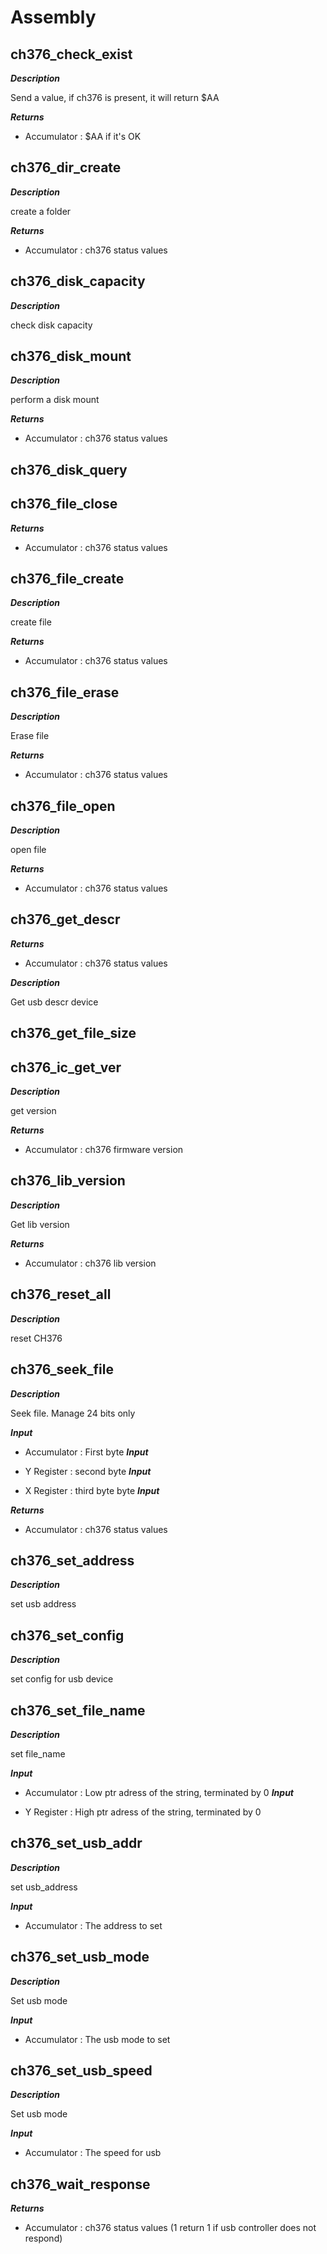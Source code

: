 # Assembly

## ch376_check_exist

***Description***

Send a value, if ch376 is present, it will return $AA

***Returns***

* Accumulator : $AA if it's OK

## ch376_dir_create

***Description***

create a folder

***Returns***

* Accumulator : ch376 status values

## ch376_disk_capacity

***Description***

check disk capacity

## ch376_disk_mount

***Description***

perform a disk mount

***Returns***

* Accumulator : ch376 status values

## ch376_disk_query

## ch376_file_close

***Returns***

* Accumulator : ch376 status values

## ch376_file_create

***Description***

create file

***Returns***

* Accumulator : ch376 status values

## ch376_file_erase

***Description***

Erase file

***Returns***

* Accumulator : ch376 status values

## ch376_file_open

***Description***

open file

***Returns***

* Accumulator : ch376 status values

## ch376_get_descr

***Returns***

* Accumulator : ch376 status values

***Description***

Get usb descr device

## ch376_get_file_size

## ch376_ic_get_ver

***Description***

get version

***Returns***

* Accumulator : ch376 firmware version

## ch376_lib_version

***Description***

Get lib version

***Returns***

* Accumulator : ch376 lib version

## ch376_reset_all

***Description***

reset CH376

## ch376_seek_file

***Description***

Seek file. Manage 24 bits only

***Input***

* Accumulator : First byte
***Input***

* Y Register : second byte
***Input***

* X Register : third byte byte
***Input***


***Returns***

* Accumulator : ch376 status values

## ch376_set_address

***Description***

set usb address

## ch376_set_config

***Description***

set config for usb device

## ch376_set_file_name

***Description***

set file_name

***Input***

* Accumulator : Low ptr adress of the string, terminated by 0
***Input***

* Y Register : High ptr adress of the string, terminated by 0
## ch376_set_usb_addr

***Description***

set usb_address

***Input***

* Accumulator : The address to set
## ch376_set_usb_mode

***Description***

Set usb mode

***Input***

* Accumulator : The usb mode to set
## ch376_set_usb_speed

***Description***

Set usb mode

***Input***

* Accumulator : The speed for usb
## ch376_wait_response

***Returns***

* Accumulator : ch376 status values (1 return 1 if usb controller does not respond)

